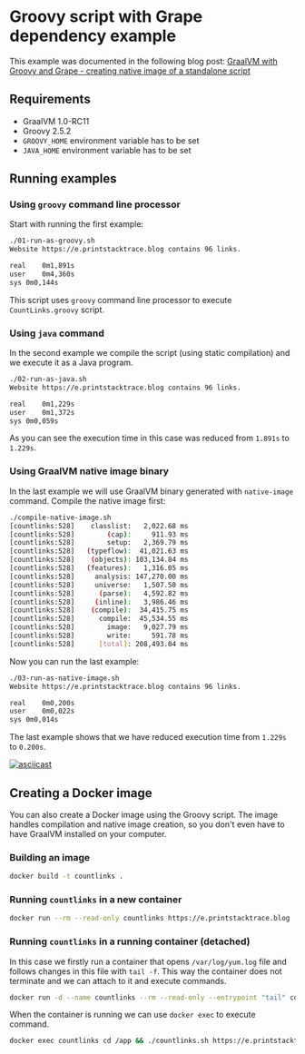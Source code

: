 # Groovy script with Grape dependency example

This example was documented in the following blog post: [GraalVM with Groovy and Grape - creating native image of a standalone script](https://e.printstacktrace.blog/2019/01/graalvm-groovy-grape-creating-native-image-of-standalone-script/)

## Requirements

* GraalVM 1.0-RC11
* Groovy 2.5.2
* `GROOVY_HOME` environment variable has to be set
* `JAVA_HOME` environment variable has to be set

## Running examples

### Using `groovy` command line processor

Start with running the first example:

```bash
./01-run-as-groovy.sh 
Website https://e.printstacktrace.blog contains 96 links.

real	0m1,891s
user	0m4,360s
sys	0m0,144s
```

This script uses `groovy` command line processor to execute `CountLinks.groovy` script. 

### Using `java` command

In the second example we compile the script (using static compilation) and we execute it as a Java program.

```bash
./02-run-as-java.sh 
Website https://e.printstacktrace.blog contains 96 links.

real	0m1,229s
user	0m1,372s
sys	0m0,059s
```

As you can see the execution time in this case was reduced from `1.891s` to `1.229s`.

### Using GraalVM native image binary

In the last example we will use GraalVM binary generated with `native-image` command. Compile the native image first:

```bash
./compile-native-image.sh 
[countlinks:528]    classlist:   2,022.68 ms
[countlinks:528]        (cap):     911.93 ms
[countlinks:528]        setup:   2,369.79 ms
[countlinks:528]   (typeflow):  41,021.63 ms
[countlinks:528]    (objects): 103,134.84 ms
[countlinks:528]   (features):   1,316.05 ms
[countlinks:528]     analysis: 147,270.00 ms
[countlinks:528]     universe:   1,507.50 ms
[countlinks:528]      (parse):   4,592.82 ms
[countlinks:528]     (inline):   3,986.46 ms
[countlinks:528]    (compile):  34,415.75 ms
[countlinks:528]      compile:  45,534.55 ms
[countlinks:528]        image:   9,027.79 ms
[countlinks:528]        write:     591.78 ms
[countlinks:528]      [total]: 208,493.04 ms
``` 

Now you can run the last example:

```bash
./03-run-as-native-image.sh 
Website https://e.printstacktrace.blog contains 96 links.

real	0m0,200s
user	0m0,022s
sys	0m0,014s
```

The last example shows that we have reduced execution time from `1.229s` to `0.200s`.

[![asciicast](https://asciinema.org/a/222429.svg)](https://asciinema.org/a/222429)


## Creating a Docker image

You can also create a Docker image using the Groovy script.
The image handles compilation and native image creation, so you don't even have to have GraalVM installed on your computer.

### Building an image

```bash
docker build -t countlinks .
```

### Running `countlinks` in a new container

```bash
docker run --rm --read-only countlinks https://e.printstacktrace.blog
```

### Running `countlinks` in a running container (detached)

In this case we firstly run a container that opens `/var/log/yum.log` file and follows changes in this file with `tail -f`.
This way the container does not terminate and we can attach to it and execute commands.

```bash
docker run -d --name countlinks --rm --read-only --entrypoint "tail" countlinks -f /var/log/yum.log
```

When the container is running we can use `docker exec` to execute command.

```bash
docker exec countlinks cd /app && ./countlinks.sh https://e.printstacktrace.blog
```